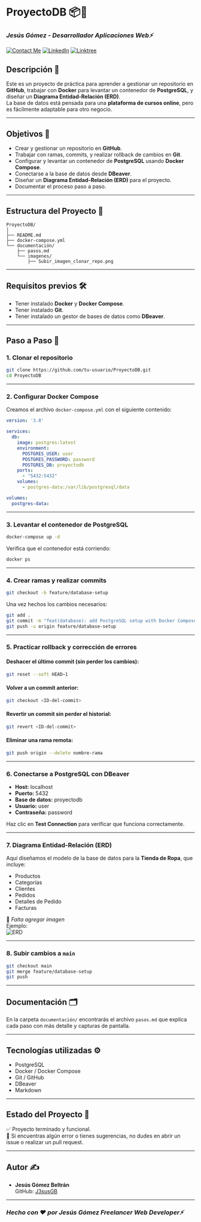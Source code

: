 # ProyectoDB 📦🐘
### *Jesús Gómez - Desarrollador Aplicaciones Web⚡*
[![Contact Me](https://img.shields.io/badge/Email-informational?style=for-the-badge&logo=Mail.Ru&logoColor=fff&color=c6362c)](mailto:jgomezbeltran88@gmail.com)
[![LinkedIn](https://img.shields.io/badge/LinkedIn-informational?style=for-the-badge&logo=linkedin&logoColor=fff&color=0274b3)](https://www.linkedin.com/in/jesusgb-dev/)
[![Linktree](https://img.shields.io/badge/-Linktree-323330?style=for-the-badge&logo=linktree&logoColor=1de9b6)](https://linktr.ee/jesusgb?utm_source=linktree_admin_share)

## Descripción 📄

Este es un proyecto de práctica para aprender a gestionar un repositorio en **GitHub**, trabajar con **Docker** para levantar un contenedor de **PostgreSQL**, y diseñar un **Diagrama Entidad-Relación (ERD)**.  
La base de datos está pensada para una **plataforma de cursos online**, pero es fácilmente adaptable para otro negocio.

---

## Objetivos 🎯

- Crear y gestionar un repositorio en **GitHub**.
- Trabajar con ramas, commits, y realizar rollback de cambios en **Git**.
- Configurar y levantar un contenedor de **PostgreSQL** usando **Docker Compose**.
- Conectarse a la base de datos desde **DBeaver**.
- Diseñar un **Diagrama Entidad-Relación (ERD)** para el proyecto.
- Documentar el proceso paso a paso.

---

## Estructura del Proyecto 📁

```
ProyectoDB/
│
├── README.md
├── docker-compose.yml
└── documentación/
    ├── pasos.md
    └── imagenes/
        ├── Subir_imagen_clonar_repo.png
```

---

## Requisitos previos 🛠️

- Tener instalado **Docker** y **Docker Compose**.
- Tener instalado **Git**.
- Tener instalado un gestor de bases de datos como **DBeaver**.

---

## Paso a Paso 📝

### 1. Clonar el repositorio

```bash
git clone https://github.com/tu-usuario/ProyectoDB.git
cd ProyectoDB
```

---

### 2. Configurar Docker Compose

Creamos el archivo `docker-compose.yml` con el siguiente contenido:

```yaml
version: '3.8'

services:
  db:
    image: postgres:latest
    environment:
      POSTGRES_USER: user
      POSTGRES_PASSWORD: password
      POSTGRES_DB: proyectodb
    ports:
      - "5432:5432"
    volumes:
      - postgres-data:/var/lib/postgresql/data

volumes:
  postgres-data:
```

---

### 3. Levantar el contenedor de PostgreSQL

```bash
docker-compose up -d
```

Verifica que el contenedor está corriendo:

```bash
docker ps
```

---

### 4. Crear ramas y realizar commits

```bash
git checkout -b feature/database-setup
```

Una vez hechos los cambios necesarios:

```bash
git add .
git commit -m "feat(database): add PostgreSQL setup with Docker Compose"
git push -u origin feature/database-setup
```

---

### 5. Practicar rollback y corrección de errores

#### Deshacer el último commit (sin perder los cambios):

```bash
git reset --soft HEAD~1
```

#### Volver a un commit anterior:

```bash
git checkout <ID-del-commit>
```

#### Revertir un commit sin perder el historial:

```bash
git revert <ID-del-commit>
```

#### Eliminar una rama remota:

```bash
git push origin --delete nombre-rama
```

---

### 6. Conectarse a PostgreSQL con DBeaver

- **Host:** localhost  
- **Puerto:** 5432  
- **Base de datos:** proyectodb  
- **Usuario:** user  
- **Contraseña:** password  

Haz clic en **Test Connection** para verificar que funciona correctamente.

---

### 7. Diagrama Entidad-Relación (ERD)

Aquí diseñamos el modelo de la base de datos para la **Tienda de Ropa**, que incluye:

- Productos  
- Categorías  
- Clientes  
- Pedidos  
- Detalles de Pedido  
- Facturas  

📌 _Falta agregar imagen_  
Ejemplo:  
![ERD](documentación/erd.png)

---

### 8. Subir cambios a `main`

```bash
git checkout main
git merge feature/database-setup
git push
```

---

## Documentación 🗂️

En la carpeta `documentación/` encontrarás el archivo `pasos.md` que explica cada paso con más detalle y capturas de pantalla.

---

## Tecnologías utilizadas ⚙️

- PostgreSQL
- Docker / Docker Compose
- Git / GitHub
- DBeaver
- Markdown

---

## Estado del Proyecto 🚀

✅ Proyecto terminado y funcional.  
📌 Si encuentras algún error o tienes sugerencias, no dudes en abrir un issue o realizar un pull request.

---

## Autor ✍️

- **Jesús Gómez Beltrán**  
GitHub: [J3susGB](https://github.com/J3susGB)

---

### *Hecho con ❤️ por Jesús Gómez Freelancer Web Developer⚡*
